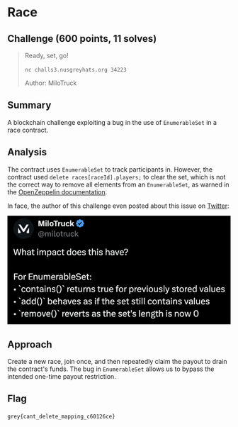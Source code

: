 # Race

## Challenge (600 points, 11 solves)

> Ready, set, go!
>
> `nc challs3.nusgreyhats.org 34223`
>
> Author: MiloTruck

## Summary

A blockchain challenge exploiting a bug in the use of `EnumerableSet` in a race contract.

## Analysis

The contract uses `EnumerableSet` to track participants in. However, the contract used `delete races[raceId].players;` to clear the set, which is not the correct way to remove all elements from an `EnumerableSet`, as warned in the [OpenZeppelin documentation](https://docs.openzeppelin.com/contracts/5.x/api/utils#EnumerableSet).

In face, the author of this challenge even posted about this issue on [Twitter](https://x.com/milotruck/status/1669220764317548544):

![Reference](./Reference.png)

## Approach

Create a new race, join once, and then repeatedly claim the payout to drain the contract's funds. The bug in `EnumerableSet` allows us to bypass the intended one-time payout restriction.

## Flag

`grey{cant_delete_mapping_c60126ce}`
